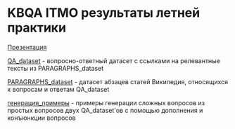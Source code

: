 # KBQA ITMO результаты летней практики

[Презентация](https://github.com/ivanrybin/kbqa_itmo_2020_summer/blob/master/KBQA_2020_summer_presentation.pdf)

[QA_dataset](https://github.com/ivanrybin/kbqa_itmo_2020_summer/blob/master/kbqa_rybin_QA_dataset.json) - вопросно-ответный датасет с ссылками на релевантные тексты из PARAGRAPHS_dataset

[PARAGRAPHS_dataset](https://github.com/ivanrybin/kbqa_itmo_2020_summer/blob/master/kbqa_rybin_PARAGRAPHS_dataset.json) - датасет абзацев статей Википедия, относящихся к вопросам и ответам QA_dataset

[генерация_примеры](https://github.com/ivanrybin/kbqa_itmo_2020_summer/tree/master/%D0%B3%D0%B5%D0%BD%D0%B5%D1%80%D0%B0%D1%86%D0%B8%D1%8F_%D0%BF%D1%80%D0%B8%D0%BC%D0%B5%D1%80%D1%8B) - примеры генерации сложных вопросов из простых вопросов двух QA_dataset'ов с помощью дополнения и конъюнкции вопросов
